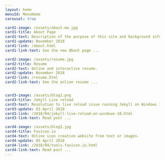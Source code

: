 ```yaml
---
layout: home
menuId: MenuHome
carousel: true

card1-image: /assets/about-me.jpg
card1-title: About Page
card1-text: Description of the purpose of this site and background info on the author.
card1-update: November 2018
card1-link: /about.html
card1-link-text: See the new About page ...

card2-image: /assets/resume.jpg
card2-title: Resume
card2-text: Online and interactive resume.
card2-update: November 2018
card2-link: /resume.html
card2-link-text: See the online resume ...


card3-image: /assets/blog1.png
card3-title: Jekyll Live reload
card3-text: Resolution to live reload issue running Jekyll on Windows 10
card3-update: 03 April 2018
card3-link: /2018/04/jekyll-live-reload-on-windows-10.html
card3-link-text: Read post ...

card4-image: /assets/blog2.jpg
card4-title: Favicon.io
card4-text: Online icon creation website from text or images.
card4-update: 05 April 2018
card4-link: /2018/04/tools-favicon.io.html
card4-link-text: Read post ...
---
```

